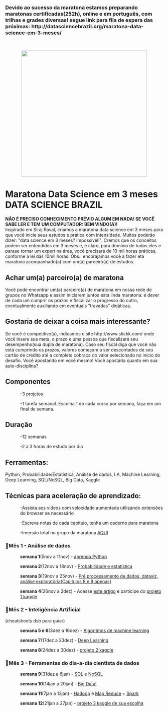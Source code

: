 <h3>Devido ao sucesso da maratona estamos preparando maratonas certificadas(252h), online e em português, com trilhas e grades diversas! segue link para fila de espera das próximas: http://datasciencebrazil.org/maratona-data-science-em-3-meses/</h3><br>
<p style="text-align:center;"><img src="https://uploaddeimagens.com.br/images/001/699/281/original/maratona_dsb.png?1541002812" width="400" height="400" align="center"></p>
<h1>Maratona Data Science em 3 meses DATA SCIENCE BRAZIL</h1>
<b>NÃO É PRECISO CONHECIMENTO PRÉVIO ALGUM EM NADA! SE VOCÊ SABE LER E TEM UM COMPUTADOR: BEM VINDO(A)!</b><br>
Inspirado em Siraj Raval, criamos a maratona data science em 3 meses para que você inicie seus estudos e prática com intensidade. Muitos poderão dizer: "data science em 3 meses? impossível!". Cremos que os conceitos podem ser entendidos em 3 meses e, é claro, para domínio de todos eles e parase tornar um expert na área, você precisará de 10 mil horas práticas, conforme a lei das 10mil horas. Obs.: encorajamos você a fazer eta maratona acompanhado(a) com um(a) parceiro(a) de estudos.

<h2>Achar um(a) parceiro(a) de maratona</h2>
Você pode encontrar um(a) parceiro(a) de maratona em nossa rede de grupos no Whatsapp e assim iniciarem juntos esta linda maratona: é dever de cada um cumprir os prazos e fiscalizar o progresso do outro, eventualmente auxiliando em eventuais "travadas" didáticas.

<h2>Gostaria de deixar a coisa mais interessante?</h2>
Se você é competitivo(a), indicamos o site http://www.stickk.com/ onde você insere sua meta, o prazo e uma pessoa que fiscalizará seu desempenho(sua dupla de maratona). Caso seu fiscal diga que você não está cumprindo os prazos, valores começam a ser descontados de seu cartão de crédito até a completa cobraça do valor selecionado no inicio do desafio. Você apostando em você mesmo! Você apostaria quanto em sua auto-disciplina?

<h2>Componentes</h2>
<ol>
<ul>-3 projetos</ul>
<ul>-1 tarefa semanal. Escolha 1 de cada curso por semana, faça em um final de semana.</ul>
</ol>

<h2>Duração</h2>
<ol>
<ul>-12 semanas</ul>
<ul>-2 a 3 horas de estudo por dia</ul>
</ol>
<h2>Ferramentas:</h2>
Python, Probabilidade/Estatística, Análise de dados, I.A, Machine Learning, Deep Learning, SQL/NoSQL, Big Data, Kaggle

<h2>Técnicas para aceleração de aprendizado:</h2>
<ol>
<ul>-Assista aos videos com velocidade aumentada utilizando extensões do browser se necessário</ul>
<ul>-Escreva notas de cada capitulo, tenha um caderno para maratona</ul>
<ul>-Imersão total no grupo da maratona <a href="https://chat.whatsapp.com/CpSlikjpDzK3bfId7UIds2">AQUI</ul></a>
</ol>
<h3>🔴Mês 1 - Análise de dados</h3>
<ol>
<ul><b>semana 1</b>(5nov a 11nov) - <a href="https://solyd.com.br/treinamentos/python-basico">aprenda Python</ul></a>
<ul><b>semana 2</b>(12nov a 18nov) - <a href="https://www.learncafe.com/cursos/curso-de-estatistica-e-probabilidade---escolha-o-video-pelo-assunto-que-esta-abaixo:-4">Probabilidade e estatística</ul></a>
<ul><b>semana 3</b>(19nov a 25nov) - <a href="https://www.datascienceacademy.com.br/course?courseid=python-fundamentos">Pré processamento de dados, dataviz, análise exploratória(Capitulos 8 e 9 apenas)</ul></a>
<ul><b>semana 4</b>(26nov a 2dez) - Acesse <a href="http://mundoia.com.br/tutorial/conheca-o-kaggle-e-participe-da-sua-primeira-competicao-de-machine-learning/">este artigo</a> e participe do <a href="https://www.kaggle.com/c/titanic">projeto 1 kaggle</ul></a>
</ol>
<h3>🔴Mês 2 - Inteligência Artificial</h3>
(cheatsheets dsb para guiar)
<ol>
<ul><b>semana 5 e 6</b>(3dez a 16dez) - <a href="http://cursos.leg.ufpr.br/ML4all/">Algoritmos de machine learning</ul></a>
<ul><b>semana 7</b>(17dez a 23dez) - <a href="https://www.youtube.com/playlist?list=PL4OAe-tL47sbzwP6pWR6NQ5ESOt-Ktrih">Deep Learning</ul></a>
<ul><b>semana 8</b>(24dez a 30dez) - <a href="https://www.kaggle.com/c/digit-recognizer">projeto 2 kaggle</ul></a>
</ol>
<h3>🔴Mês 3 - Ferramentas do dia-a-dia cientista de dados</h3>
<ol>
  <ul><b>semana 9</b>(31dez a 6jan) - <a href="https://www.cursoemvideo.com/course/curso-banco-dados-mysql/">SQL</a> e <a href="https://www.youtube.com/playlist?list=PL4OAe-tL47sZeAX1LXxSZxXtqj1fYGkF1">NoSQL</ul></a>
<ul><b>semana 10</b>(14jan a 20jan) - <a href="https://www.datascienceacademy.com.br/course?courseid=big-data-fundamentos">Big Data!</ul></a>
<ul><b>semana 11</b>(7jan a 13jan) - <a href="https://www.bigdatauniversity.com.br/courses/BDUPT/BD001PT/2015/about">Hadoop</a> e <a href="https://www.bigdatauniversity.com.br/courses/BDUPT/BD010PT/2015/about">Map Reduce</a> + <a href="https://www.bigdatauniversity.com.br/courses/BDUPT/BD095PT/2015/about">Spark</ul></a>
<ul><b>semana 12</b>(21jan a 27jan) - <a href="https://www.kaggle.com/competitions?sortBy=grouped&group=general&page=1&pageSize=20&category=gettingStarted">projeto 3 kaggle de sua escolha</ul></a>
</ol>
